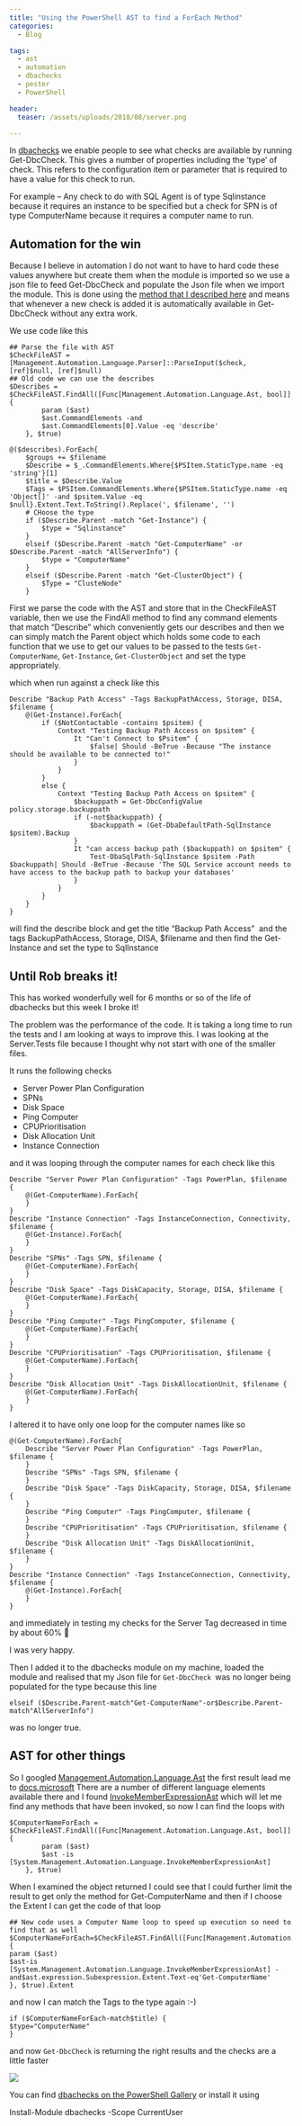 ```yaml
---
title: "Using the PowerShell AST to find a ForEach Method"
categories:
  - Blog

tags:
  - ast
  - automation
  - dbachecks
  - pester
  - PowerShell

header:
  teaser: /assets/uploads/2018/08/server.png

---
```

In [dbachecks](http://dbachecks.io) we enable people to see what checks are available by running Get-DbcCheck. This gives a number of properties including the ‘type’ of check. This refers to the configuration item or parameter that is required to have a value for this check to run.

For example – Any check to do with SQL Agent is of type Sqlinstance because it requires an instance to be specified but a check for SPN is of type ComputerName because it requires a computer name to run.

Automation for the win
----------------------

Because I believe in automation I do not want to have to hard code these values anywhere but create them when the module is imported so we use a json file to feed Get-DbcCheck and populate the Json file when we import the module. This is done using the [method that I described here](/using-the-ast-in-pester-for-dbachecks/) and means that whenever a new check is added it is automatically available in Get-DbcCheck without any extra work.

We use code like this
```
## Parse the file with AST
$CheckFileAST = [Management.Automation.Language.Parser]::ParseInput($check, [ref]$null, [ref]$null)
## Old code we can use the describes
$Describes = $CheckFileAST.FindAll([Func[Management.Automation.Language.Ast, bool]] {
        param ($ast)
        $ast.CommandElements -and
        $ast.CommandElements[0].Value -eq 'describe'
    }, $true)

@($describes).ForEach{
    $groups += $filename
    $Describe = $_.CommandElements.Where{$PSItem.StaticType.name -eq 'string'}[1]
    $title = $Describe.Value
    $Tags = $PSItem.CommandElements.Where{$PSItem.StaticType.name -eq 'Object[]' -and $psitem.Value -eq $null}.Extent.Text.ToString().Replace(', $filename', '')
    # CHoose the type
    if ($Describe.Parent -match "Get-Instance") {
        $type = "Sqlinstance"
    }
    elseif ($Describe.Parent -match "Get-ComputerName" -or $Describe.Parent -match "AllServerInfo") {
        $type = "ComputerName"
    }
    elseif ($Describe.Parent -match "Get-ClusterObject") {
        $Type = "ClusteNode"
    }
```
First we parse the code with the AST and store that in the CheckFileAST variable, then we use the FindAll method to find any command elements that match “Describe” which conveniently gets our describes and then we can simply match the Parent object which holds some code to each function that we use to get our values to be passed to the tests `Get-ComputerName`, `Get-Instance`, `Get-ClusterObject` and set the type appropriately.

which when run against a check like this
```
Describe "Backup Path Access" -Tags BackupPathAccess, Storage, DISA, $filename {
    @(Get-Instance).ForEach{
        if ($NotContactable -contains $psitem) {
            Context "Testing Backup Path Access on $psitem" {
                It "Can't Connect to $Psitem" {
                    $false| Should -BeTrue -Because "The instance should be available to be connected to!"
                }
            }
        }
        else {
            Context "Testing Backup Path Access on $psitem" {
                $backuppath = Get-DbcConfigValue policy.storage.backuppath
                if (-not$backuppath) {
                    $backuppath = (Get-DbaDefaultPath-SqlInstance $psitem).Backup
                }
                It "can access backup path ($backuppath) on $psitem" {
                    Test-DbaSqlPath-SqlInstance $psitem -Path $backuppath| Should -BeTrue -Because 'The SQL Service account needs to have access to the backup path to backup your databases'
                }
            }
        }
    }
}
```
will find the describe block and get the title “Backup Path Access”  and the tags BackupPathAccess, Storage, DISA, $filename and then find the Get-Instance and set the type to SqlInstance

Until Rob breaks it!
--------------------

This has worked wonderfully well for 6 months or so of the life of dbachecks but this week I broke it!

The problem was the performance of the code. It is taking a long time to run the tests and I am looking at ways to improve this. I was looking at the Server.Tests file because I thought why not start with one of the smaller files.

It runs the following checks

- Server Power Plan Configuration  
- SPNs  
- Disk Space  
- Ping Computer  
- CPUPrioritisation  
- Disk Allocation Unit  
- Instance Connection

and it was looping through the computer names for each check like this
```
Describe "Server Power Plan Configuration" -Tags PowerPlan, $filename {
    @(Get-ComputerName).ForEach{
    }
}
Describe "Instance Connection" -Tags InstanceConnection, Connectivity, $filename {
    @(Get-Instance).ForEach{
    }
}
Describe "SPNs" -Tags SPN, $filename {
    @(Get-ComputerName).ForEach{
    }
}
Describe "Disk Space" -Tags DiskCapacity, Storage, DISA, $filename {
    @(Get-ComputerName).ForEach{
    }
}
Describe "Ping Computer" -Tags PingComputer, $filename {
    @(Get-ComputerName).ForEach{
    }
}
Describe "CPUPrioritisation" -Tags CPUPrioritisation, $filename {
    @(Get-ComputerName).ForEach{
    }
}
Describe "Disk Allocation Unit" -Tags DiskAllocationUnit, $filename {
    @(Get-ComputerName).ForEach{
    }
}
```
I altered it to have only one loop for the computer names like so
```
@(Get-ComputerName).ForEach{
    Describe "Server Power Plan Configuration" -Tags PowerPlan, $filename {
    }
    Describe "SPNs" -Tags SPN, $filename {
    }
    Describe "Disk Space" -Tags DiskCapacity, Storage, DISA, $filename {
    }
    Describe "Ping Computer" -Tags PingComputer, $filename {
    }
    Describe "CPUPrioritisation" -Tags CPUPrioritisation, $filename {
    }
    Describe "Disk Allocation Unit" -Tags DiskAllocationUnit, $filename {
    }
}
Describe "Instance Connection" -Tags InstanceConnection, Connectivity, $filename {
    @(Get-Instance).ForEach{
    }
}
```
and immediately in testing my checks for the Server Tag decreased in time by about 60% 🙂

I was very happy.

Then I added it to the dbachecks module on my machine, loaded the module and realised that my Json file for `Get-DbcCheck `was no longer being populated for the type because this line
```
elseif ($Describe.Parent-match"Get-ComputerName"-or$Describe.Parent-match"AllServerInfo")
```
was no longer true.

AST for other things
--------------------

So I googled [Management.Automation.Language.Ast](http://Management.Automation.Language.Ast) the first result lead me to [docs.microsoft](https://docs.microsoft.com/en-us/dotnet/api/system.management.automation.language.invokememberexpressionast?view=powershellsdk-1.1.0) There are a number of different language elements available there and I found [InvokeMemberExpressionAst](https://docs.microsoft.com/en-us/dotnet/api/system.management.automation.language.invokememberexpressionast?view=powershellsdk-1.1.0) which will let me find any methods that have been invoked, so now I can find the loops with
```
$ComputerNameForEach = $CheckFileAST.FindAll([Func[Management.Automation.Language.Ast, bool]] {
        param ($ast)
        $ast -is [System.Management.Automation.Language.InvokeMemberExpressionAst]
    }, $true)
```
When I examined the object returned I could see that I could further limit the result to get only the method for Get-ComputerName and then if I choose the Extent I can get the code of that loop
```
## New code uses a Computer Name loop to speed up execution so need to find that as well
$ComputerNameForEach=$CheckFileAST.FindAll([Func[Management.Automation.Language.Ast,bool]] {
param ($ast)
$ast-is [System.Management.Automation.Language.InvokeMemberExpressionAst] -and$ast.expression.Subexpression.Extent.Text-eq'Get-ComputerName'
}, $true).Extent
```
and now I can match the Tags to the type again :-)
```
if ($ComputerNameForEach-match$title) {
$type="ComputerName"
}
```
and now `Get-DbcCheck` is returning the right results and the checks are a little faster

[![](/assets/uploads/2018/08/server.png)](/assets/uploads/2018/08/server.png)

You can find [dbachecks on the PowerShell Gallery](http://powershellgallery.com/packages/dbachecks) or install it using

Install-Module dbachecks -Scope CurrentUser




